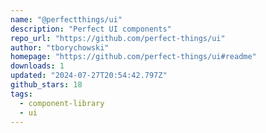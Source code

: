 ```yaml
---
name: "@perfectthings/ui"
description: "Perfect UI components"
repo_url: "https://github.com/perfect-things/ui"
author: "tborychowski"
homepage: "https://github.com/perfect-things/ui#readme"
downloads: 1
updated: "2024-07-27T20:54:42.797Z"
github_stars: 18
tags: 
  - component-library
  - ui
---
```

